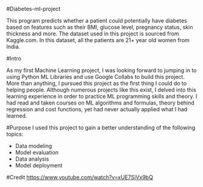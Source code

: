 #Diabetes-ml-project

This program predicts whether a patient could potentially have diabetes based on features such as their BMI, glucose level, pregnancy status, skin thickness and more. The dataset used in this project is sourced from Kaggle.com. In this dataset, all the patients are 21+ year old women from India. 

#Intro 

As my first Machine Learning project, I was looking forward to jumping in to using Python ML Libraries and use Google Collabs to build this project. More than anything, I pursued this project as the first thing I could do to helping people. Although numerous projects like this exist, I delved into this learning experience in order to practice ML programming skills and theory. I had read and taken courses on ML algorithms and formulas, theory behind regression and cost functions, yet had never actually applied what I had learned. 

#Purpose
I used this project to gain a better understanding of the following topics: 

- Data modeling
- Model evaluation
- Data analysis
- Model deployment




#Credit
https://www.youtube.com/watch?v=xUE7SjVx9bQ
